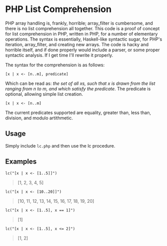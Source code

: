# PHP List Comprehension

PHP array handling is, frankly, horrible; array_filter is cumbersome, and there is no list comprehension all together. This code is a proof of concept for list comprehension in PHP, written in PHP, for a number of elementary operations. The syntax is essentially, Haskell-like syntactic sugar, for PHP's iteration, array_filter, and creating new arrays. The code is hacky and horrible itself, and if done properly would include a parser, or some proper syntactic analysis. If I get time I'll rewrite it properly.

The syntax for the comprehension is as follows:

`[x | x <- [n..m], predicate]`

Which can be read as: _the set of all xs, such that x is drawn from the list ranging from n to m, and which satisfy the predicate_. The predicate is optional, allowing simple list creation.

`[x | x <- [n..m]`

The current predicates supported are equality, greater than, less than, division, and modulo artithmetic.

## Usage

Simply include `lc.php` and then use the lc procedure.

## Examples

`lc("[x | x <- [1..5]]")`
> [1, 2, 3, 4, 5]

`lc("[x | x <- [10..20]]")`
> [10, 11, 12, 13, 14, 15, 16, 17, 18, 19, 20]

`lc("[x | x <- [1..5], x == 1]")`
> [1]

`lc("[x | x <- [1..5], x <= 2]")`
> [1, 2]
